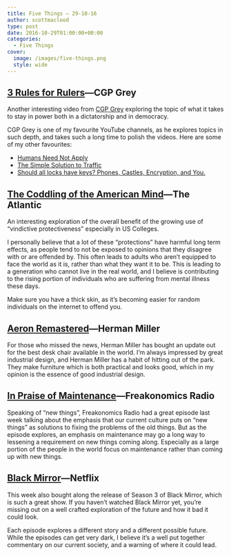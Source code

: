 ```yaml
---
title: Five Things – 29-10-16
author: scottmacleod
type: post
date: 2016-10-29T01:00:00+00:00
categories:
  - Five Things
cover:
  image: /images/five-things.png
  style: wide
---
```

## [3 Rules for Rulers][1]—CGP Grey

Another interesting video from [CGP Grey][2]&nbsp;exploring the topic of what it takes to stay in power both in a dictatorship and in democracy.&nbsp;

CGP Grey is one of my favourite YouTube channels, as he explores topics in such depth, and takes such a long time to polish the videos. Here are some of my other favourites:

  * [Humans Need Not Apply][3]
  * [The Simple Solution to Traffic][4]
  * [Should all locks have keys? Phones, Castles, Encryption, and You.][5]

## [The Coddling of the American Mind][6]—The Atlantic

An interesting exploration of the overall benefit of the growing use of “vindictive protectiveness” especially in US Colleges.

I personally believe that a lot of these “protections” have harmful long term effects, as people tend to not be exposed to opinions that they disagree with or are offended by. This often leads to adults who aren’t equipped to face the world as it is, rather than what they want it to be. This is leading to a generation who cannot live in the real world, and I believe is contributing to the rising portion of individuals who are suffering from mental illness these days.

Make sure you have a thick skin, as it’s becoming easier for random individuals on the internet to offend you.

## [Aeron Remastered][7]—Herman Miller

For those who missed the news, Herman Miller has bought an update out for the best desk chair available in the world. I’m always impressed by great industrial design, and Herman Miller has a habit of hitting out of the park. They make furniture which is both practical and looks good, which in my opinion is the essence of good industrial design.

## [In Praise of Maintenance][8]—Freakonomics Radio

Speaking of “new things”, Freakonomics Radio had a great episode last week talking about the emphasis that our current culture puts on “new things” as solutions to fixing the problems of the old things. But as the episode explores, an emphasis on maintenance may go a long way to lessening a requirement on new things coming along. Especially as a large portion of the people in the world focus on maintenance rather than coming up with new things.

## [Black Mirror][9]—Netflix

This week also bought along the release of Season 3 of Black Mirror, which is such a great show. If you haven’t watched Black Mirror yet, you’re missing out on a well crafted exploration of the future and how it bad it could look.

Each episode explores a different story and a different possible future. While the episodes can get very dark, I believe it’s a well put together commentary on our current society, and a warning of where it could lead.

 [1]: https://www.youtube.com/watch?v=ZORzsubQA%5C_M
 [2]: https://youtube.com/user/CGPGrey
 [3]: https://www.youtube.com/watch?v=7Pq-S557XQU
 [4]: https://www.youtube.com/watch?v=iHzzSao6ypE
 [5]: https://www.youtube.com/watch?v=VPBH1eW28mo
 [6]: http://www.theatlantic.com/magazine/archive/2015/09/the-coddling-of-the-american-mind/399356/
 [7]: http://www.hermanmiller.com/products/seating/performance-work-chairs/aeron-remastered.html
 [8]: http://www.wnyc.org/story/praise-maintenance/
 [9]: https://www.netflix.com/title/70264888
